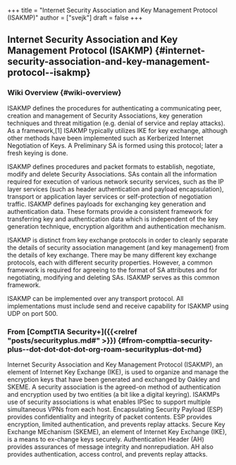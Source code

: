 +++
title = "Internet Security Association and Key Management Protocol (ISAKMP)"
author = ["svejk"]
draft = false
+++

## Internet Security Association and Key Management Protocol (ISAKMP) {#internet-security-association-and-key-management-protocol--isakmp}


### Wiki Overview {#wiki-overview}

ISAKMP defines the procedures for authenticating a communicating peer, creation and management of Security Associations, key generation techniques and threat mitigation (e.g. denial of service and replay attacks). As a framework,[1] ISAKMP typically utilizes IKE for key exchange, although other methods have been implemented such as Kerberized Internet Negotiation of Keys. A Preliminary SA is formed using this protocol; later a fresh keying is done.

ISAKMP defines procedures and packet formats to establish, negotiate, modify and delete Security Associations. SAs contain all the information required for execution of various network security services, such as the IP layer services (such as header authentication and payload encapsulation), transport or application layer services or self-protection of negotiation traffic. ISAKMP defines payloads for exchanging key generation and authentication data. These formats provide a consistent framework for transferring key and authentication data which is independent of the key generation technique, encryption algorithm and authentication mechanism.

ISAKMP is distinct from key exchange protocols in order to cleanly separate the details of security association management (and key management) from the details of key exchange. There may be many different key exchange protocols, each with different security properties. However, a common framework is required for agreeing to the format of SA attributes and for negotiating, modifying and deleting SAs. ISAKMP serves as this common framework.

ISAKMP can be implemented over any transport protocol. All implementations must include send and receive capability for ISAKMP using UDP on port 500.


### From [ComptTIA Security+]({{<relref "posts/securityplus.md#" >}}) {#from-compttia-security-plus--dot-dot-dot-dot-org-roam-securityplus-dot-md}

Internet Security Association and Key Management Protocol (ISAKMP), an element of Internet Key Exchange (IKE), is used to organize and manage the encryption keys that have been generated and exchanged by Oakley and SKEME. A security association is the agreed-on method of authentication and encryption used by two entities (a bit like a digital keyring). ISAKMPs use of security associations is what enables IPSec to support multiple simultaneous VPNs from each host. Encapsulating Security Payload (ESP) provides confidentiality and integrity of packet contents. ESP provides encryption, limited authentication, and prevents replay attacks. Secure Key Exchange MEchanism (SKEME), an element of Internet Key Exchange (IKE), is a means to ex-change keys securely. Authentication Header (AH) provides assurances of message integrity and nonrepudiation. AH also provides authentication, access control, and prevents replay attacks.
